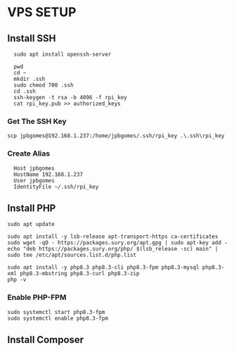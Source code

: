 # VPS SETUP


## Install SSH
```
  sudo apt install openssh-server
```

```
  pwd
  cd ~
  mkdir .ssh
  sudo chmod 700 .ssh
  cd .ssh
  ssh-keygen -t rsa -b 4096 -f rpi_key
  cat rpi_key.pub >> authorized_keys
```

### Get The SSH Key
```
scp jpbgomes@192.168.1.237:/home/jpbgomes/.ssh/rpi_key .\.ssh\rpi_key
```

### Create Alias
```
  Host jpbgomes
  HostName 192.168.1.237
  User jpbgomes
  IdentityFile ~/.ssh/rpi_key
```

## Install PHP
```
sudo apt update

sudo apt install -y lsb-release apt-transport-https ca-certificates
sudo wget -qO - https://packages.sury.org/apt.gpg | sudo apt-key add -
echo "deb https://packages.sury.org/php/ $(lsb_release -sc) main" | sudo tee /etc/apt/sources.list.d/php.list

sudo apt install -y php8.3 php8.3-cli php8.3-fpm php8.3-mysql php8.3-xml php8.3-mbstring php8.3-curl php8.3-zip
php -v
```

### Enable PHP-FPM
```
sudo systemctl start php8.3-fpm
sudo systemctl enable php8.3-fpm
```

## Install Composer
